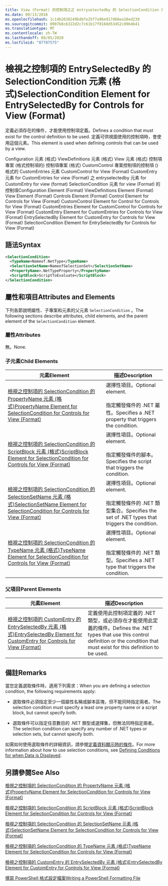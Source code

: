 ```yaml
---
title: View (Format) 的控制項之之 entryselectedby 的 SelectionCondition 元素 |Microsoft Docs
ms.date: 09/13/2016
ms.openlocfilehash: 1c14b2638249bdbfe25f7a96e917d66ea10ed239
ms.sourcegitcommit: 0907b8c6322d2c7c61b17f8168d53452c8964b41
ms.translationtype: MT
ms.contentlocale: zh-TW
ms.lasthandoff: 08/05/2020
ms.locfileid: "87787575"
---
```

# <a name="selectioncondition-element-for-entryselectedby-for-controls-for-view-format"></a><span data-ttu-id="c7083-102">檢視之控制項的 EntrySelectedBy 的 SelectionCondition 元素 (格式)</span><span class="sxs-lookup"><span data-stu-id="c7083-102">SelectionCondition Element for EntrySelectedBy for Controls for View (Format)</span></span>

<span data-ttu-id="c7083-103">定義必須存在的條件，才能使用控制項定義。</span><span class="sxs-lookup"><span data-stu-id="c7083-103">Defines a condition that must exist for the control definition to be used.</span></span> <span data-ttu-id="c7083-104">定義可供視圖使用的控制項時，會使用這個元素。</span><span class="sxs-lookup"><span data-stu-id="c7083-104">This element is used when defining controls that can be used by a view.</span></span>

<span data-ttu-id="c7083-105">Configuration 元素 (格式) ViewDefinitions 元素 (格式) View 元素 (格式) 控制項專案 (格式控制項的) 控制項專案 (格式) CustomControl 專案控制項的控制項 () 格式的 CustomEntries 元素 CustomControl for View (Format) CustomEntry 元素 for CustomEntries for view (Format) 之 entryselectedby 元素 for CustomEntry for view (format) SelectionCondition 元素 for view (Format) 的控制項</span><span class="sxs-lookup"><span data-stu-id="c7083-105">Configuration Element (Format) ViewDefinitions Element (Format) View Element (Format) Controls Element (Format) Control Element for Controls for View (Format) CustomControl Element for Control for Controls for View (Format) CustomEntries Element for CustomControl for Controls for View (Format) CustomEntry Element for CustomEntries for Controls for View (Format) EntrySelectedBy Element for CustomEntry for Controls for View (Format) SelectionCondition Element for EntrySelectedBy for Controls for View (Format)</span></span>

## <a name="syntax"></a><span data-ttu-id="c7083-106">語法</span><span class="sxs-lookup"><span data-stu-id="c7083-106">Syntax</span></span>

```xml
<SelectionCondition>
  <TypeName>Nameof.NetType</TypeName>
  <SelectionSetName>NameofSelectionSet</SelectionSetName>
  <PropertyName>.NetTypeProperty</PropertyName>
  <ScriptBlock>ScriptToEvaluate</ScriptBlock>
</SelectionCondition>
```

## <a name="attributes-and-elements"></a><span data-ttu-id="c7083-107">屬性和項目</span><span class="sxs-lookup"><span data-stu-id="c7083-107">Attributes and Elements</span></span>

<span data-ttu-id="c7083-108">下列各節說明屬性、子專案和元素的父元素 `SelectionCondition` 。</span><span class="sxs-lookup"><span data-stu-id="c7083-108">The following sections describe attributes, child elements, and the parent element of the `SelectionCondition` element.</span></span>

### <a name="attributes"></a><span data-ttu-id="c7083-109">屬性</span><span class="sxs-lookup"><span data-stu-id="c7083-109">Attributes</span></span>

<span data-ttu-id="c7083-110">無。</span><span class="sxs-lookup"><span data-stu-id="c7083-110">None.</span></span>

### <a name="child-elements"></a><span data-ttu-id="c7083-111">子元素</span><span class="sxs-lookup"><span data-stu-id="c7083-111">Child Elements</span></span>

|<span data-ttu-id="c7083-112">元素</span><span class="sxs-lookup"><span data-stu-id="c7083-112">Element</span></span>|<span data-ttu-id="c7083-113">描述</span><span class="sxs-lookup"><span data-stu-id="c7083-113">Description</span></span>|
|-------------|-----------------|
|[<span data-ttu-id="c7083-114">檢視之控制項的 SelectionCondition 的 PropertyName 元素 (格式)</span><span class="sxs-lookup"><span data-stu-id="c7083-114">PropertyName Element for SelectionCondition for Controls for View (Format)</span></span>](./propertyname-element-for-selectioncondition-for-controls-for-view-format.md)|<span data-ttu-id="c7083-115">選擇性項目。</span><span class="sxs-lookup"><span data-stu-id="c7083-115">Optional element.</span></span><br /><br /> <span data-ttu-id="c7083-116">指定觸發條件的 .NET 屬性。</span><span class="sxs-lookup"><span data-stu-id="c7083-116">Specifies a .NET property that triggers the condition.</span></span>|
|[<span data-ttu-id="c7083-117">檢視之控制項的 SelectionCondition 的 ScriptBlock 元素 (格式)</span><span class="sxs-lookup"><span data-stu-id="c7083-117">ScriptBlock Element for SelectionCondition for Controls for View (Format)</span></span>](./scriptblock-element-for-selectioncondition-for-controls-for-view-format.md)|<span data-ttu-id="c7083-118">選擇性項目。</span><span class="sxs-lookup"><span data-stu-id="c7083-118">Optional element.</span></span><br /><br /> <span data-ttu-id="c7083-119">指定觸發條件的腳本。</span><span class="sxs-lookup"><span data-stu-id="c7083-119">Specifies the script that triggers the condition.</span></span>|
|[<span data-ttu-id="c7083-120">檢視之控制項的 SelectionCondition 的 SelectionSetName 元素 (格式)</span><span class="sxs-lookup"><span data-stu-id="c7083-120">SelectionSetName Element for SelectionCondition for Controls for View (Format)</span></span>](./selectionsetname-element-for-selectioncondition-for-controls-for-view-format.md)|<span data-ttu-id="c7083-121">選擇性項目。</span><span class="sxs-lookup"><span data-stu-id="c7083-121">Optional element.</span></span><br /><br /> <span data-ttu-id="c7083-122">指定觸發條件的 .NET 類型集合。</span><span class="sxs-lookup"><span data-stu-id="c7083-122">Specifies the set of .NET types that triggers the condition.</span></span>|
|[<span data-ttu-id="c7083-123">檢視之控制項的 SelectionCondition 的 TypeName 元素 (格式)</span><span class="sxs-lookup"><span data-stu-id="c7083-123">TypeName Element for SelectionCondition for Controls for View (Format)</span></span>](./typename-element-for-selectioncondition-for-controls-for-view-format.md)|<span data-ttu-id="c7083-124">選擇性項目。</span><span class="sxs-lookup"><span data-stu-id="c7083-124">Optional element.</span></span><br /><br /> <span data-ttu-id="c7083-125">指定觸發條件的 .NET 類型。</span><span class="sxs-lookup"><span data-stu-id="c7083-125">Specifies a .NET type that triggers the condition.</span></span>|

### <a name="parent-elements"></a><span data-ttu-id="c7083-126">父項目</span><span class="sxs-lookup"><span data-stu-id="c7083-126">Parent Elements</span></span>

|<span data-ttu-id="c7083-127">元素</span><span class="sxs-lookup"><span data-stu-id="c7083-127">Element</span></span>|<span data-ttu-id="c7083-128">描述</span><span class="sxs-lookup"><span data-stu-id="c7083-128">Description</span></span>|
|-------------|-----------------|
|[<span data-ttu-id="c7083-129">檢視之控制項的 CustomEntry 的 EntrySelectedBy 元素 (格式)</span><span class="sxs-lookup"><span data-stu-id="c7083-129">EntrySelectedBy Element for CustomEntry for Controls for View (Format)</span></span>](./entryselectedby-element-for-customentry-for-controls-for-view-format.md)|<span data-ttu-id="c7083-130">定義使用此控制項定義的 .NET 類型，或必須存在才能使用此定義的條件。</span><span class="sxs-lookup"><span data-stu-id="c7083-130">Defines the .NET types that use this control definition or the condition that must exist for this definition to be used.</span></span>|

## <a name="remarks"></a><span data-ttu-id="c7083-131">備註</span><span class="sxs-lookup"><span data-stu-id="c7083-131">Remarks</span></span>

<span data-ttu-id="c7083-132">當您定義選取條件時，適用下列需求：</span><span class="sxs-lookup"><span data-stu-id="c7083-132">When you are defining a selection condition, the following requirements apply:</span></span>

- <span data-ttu-id="c7083-133">選取條件必須指定至少一個屬性名稱或腳本區塊，但不能同時指定兩者。</span><span class="sxs-lookup"><span data-stu-id="c7083-133">The selection condition must specify a least one property name or a script block, but cannot specify both.</span></span>

- <span data-ttu-id="c7083-134">選取條件可以指定任意數目的 .NET 類型或選擇集，但無法同時指定兩者。</span><span class="sxs-lookup"><span data-stu-id="c7083-134">The selection condition can specify any number of .NET types or selection sets, but cannot specify both.</span></span>

<span data-ttu-id="c7083-135">如需如何使用選取條件的詳細資訊，請參閱[定義資料顯示時的條件](./defining-conditions-for-displaying-data.md)。</span><span class="sxs-lookup"><span data-stu-id="c7083-135">For more information about how to use selection conditions, see [Defining Conditions for when Data is Displayed](./defining-conditions-for-displaying-data.md).</span></span>

## <a name="see-also"></a><span data-ttu-id="c7083-136">另請參閱</span><span class="sxs-lookup"><span data-stu-id="c7083-136">See Also</span></span>

[<span data-ttu-id="c7083-137">檢視之控制項的 SelectionCondition 的 PropertyName 元素 (格式)</span><span class="sxs-lookup"><span data-stu-id="c7083-137">PropertyName Element for SelectionCondition for Controls for View (Format)</span></span>](./propertyname-element-for-selectioncondition-for-controls-for-view-format.md)

[<span data-ttu-id="c7083-138">檢視之控制項的 SelectionCondition 的 ScriptBlock 元素 (格式)</span><span class="sxs-lookup"><span data-stu-id="c7083-138">ScriptBlock Element for SelectionCondition for Controls for View (Format)</span></span>](./scriptblock-element-for-selectioncondition-for-controls-for-view-format.md)

[<span data-ttu-id="c7083-139">檢視之控制項的 SelectionCondition 的 SelectionSetName 元素 (格式)</span><span class="sxs-lookup"><span data-stu-id="c7083-139">SelectionSetName Element for SelectionCondition for Controls for View (Format)</span></span>](./selectionsetname-element-for-selectioncondition-for-controls-for-view-format.md)

[<span data-ttu-id="c7083-140">檢視之控制項的 SelectionCondition 的 TypeName 元素 (格式)</span><span class="sxs-lookup"><span data-stu-id="c7083-140">TypeName Element for SelectionCondition for Controls for View (Format)</span></span>](./typename-element-for-selectioncondition-for-controls-for-view-format.md)

[<span data-ttu-id="c7083-141">檢視之控制項的 CustomEntry 的 EntrySelectedBy 元素 (格式)</span><span class="sxs-lookup"><span data-stu-id="c7083-141">EntrySelectedBy Element for CustomEntry for Controls for View (Format)</span></span>](./entryselectedby-element-for-customentry-for-controls-for-view-format.md)

[<span data-ttu-id="c7083-142">撰寫 PowerShell 格式設定檔案</span><span class="sxs-lookup"><span data-stu-id="c7083-142">Writing a PowerShell Formatting File</span></span>](./writing-a-powershell-formatting-file.md)

